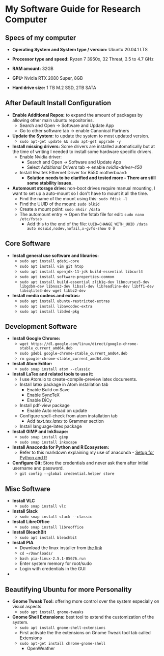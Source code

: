 # My Software Guide for Research Computer

## Specs of my computer

- __Operating System and System type / version:__ Ubuntu 20.04.1 LTS

- __Processor type and speed:__ Ryzen 7 3950x, 32 Threat, 3.5 to 4.7 GHz

- __RAM amount:__ 32GB

- __GPU:__ Nvidia RTX 2080 Super, 8GB

- __Hard drive size:__ 1 TB M.2 SSD, 2TB SATA

## After Default Install Configuration

- **Enable Additional Repos:** to expand the amount of packages by allowing other main ubuntu repositories.
  - Search and Open -> Software and Update App
  - Go to other software tab -> enable Canonical Partners
- **Update the System:** to update the system to most updated version.
  - ```sudo apt-get update && sudo apt-get upgrade -y```
- **Install missing drivers:** Some drivers are installed automatically but at the time of writing I needed to install some hardware specific drivers.
  - Enable Nvidia driver:
    - Search and Open -> Software and Update App
    - Select *Additional Drivers* tab -> enable *nvidia-driver-450*
  - Install Realtek Ethernet Driver for B550 motherboard:
    - **Solution needs to be clarified and tested more - There are still some stability issues.**
- **Automount storage drive:** non-boot drives require manual mounting, I want to set up a auto-mount so I don't have to mount it all the time.
  - Find the name of the mount using this: ```sudo fdisk -l```
  - Find the UUID of the mount: ```sudo blkid```
  - Create a mount point: ```sudo mkdir /data```
  - The automount entry -> Open the fstab file for edit: ```sudo nano /etc/fstab```
    - Add this to the end of the file: ```UUID=CHANGE_WITH_UUID /data    auto nosuid,nodev,nofail,x-gvfs-show 0 0```

## Core Software

- **Install general use software and libraries:**
  - ```sudo apt install gdebi-core```
  - ```sudo apt install vim git htop```
  - ```sudo apt install openjdk-11-jdk build-essential libcurl4```
  - ```sudo apt install software-properties-common```
  - ```sudo apt install build-essential zlib1g-dev libncurses5-dev libgdbm-dev libnss3-dev libssl-dev libreadline-dev libffi-dev libsqlite3-dev wget libbz2-dev```
- **Install media codecs and extras:**
  - ```sudo apt install ubuntu-restricted-extras```
  - ```sudo apt install libavcodec-extra```
  - ```sudo apt install libdvd-pkg```

## Development Software

- **Install Google Chrome:**
  - ```wget https://dl.google.com/linux/direct/google-chrome-stable_current_amd64.deb```
  - ```sudo gdebi google-chrome-stable_current_amd64.deb```
  - ```rm google-chrome-stable_current_amd64.deb```
- **Install Atom Editor:**
  - ```sudo snap install atom --classic```
- **Install LaTex and related tools to use it:**
  - I use Atom.io to create-compile-preview latex documents.
  - Install latex package in Atom installation tab
    - Enable Build on Save
    - Enable SyncTeX
    - Enable DiCy
  - Install pdf-view package
    - Enable Auto reload on update
  - Configure spell-check from atom installation tab
    - Add *text.tex.latex* to Grammer section
  - Install language-latex package
- **Install GIMP and InkScape:**
  - ```sudo snap install gimp```
  - ```sudo snap install inkscape```
- **Install Anaconda for Python and R Ecosystem:**
  - Refer to this markdown explaining my use of anaconda - [Setup for Python and R](https://github.com/eneskemalergin/SoftwareGuide/blob/master/python_and_r_setup.md)
- **Configure Git:** Store the credentials and never ask them after initial username and password.
  - ```git config --global credential.helper store```

## Misc Software

- **Install VLC**
  - ```sudo snap install vlc```
- **Install Slack**
  - ```sudo snap install slack --classic```
- **Install LibreOffice**
  - ```sudo snap install libreoffice```
- **Install BleachBit**
  - ```sudo apt install bleachbit```
- **Install PIA**
  - Download the linux installer from [the link](https://www.privateinternetaccess.com/installer/x/download_installer_linux)
  - ```cd ~/Downloads/```
  - ```bash pia-linux-2.5.1-05676.run```
  - Enter system memory for root/sudo
  - Login with credentials in the GUI
-


## Beautifying Ubuntu for more Personality

- **Gnome Tweak Tool:** offering more control over the system especially on visual aspects.
  - ```sudo apt install gnome-tweaks```
- **Gnome Shell Extensions:** best tool to extend the customization of the system.
  - ```sudo apt install gnome-shell-extensions```
  - First activate the the extensions on Gnome Tweak tool tab called Extensions
  - ```sudo apt-get install chrome-gnome-shell```
    - OpenWeather
